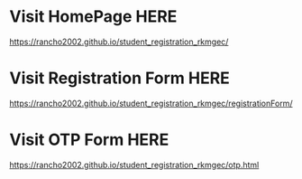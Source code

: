 # Visit HomePage HERE
https://rancho2002.github.io/student_registration_rkmgec/

# Visit Registration Form HERE
https://rancho2002.github.io/student_registration_rkmgec/registrationForm/

# Visit OTP Form HERE
https://rancho2002.github.io/student_registration_rkmgec/otp.html
